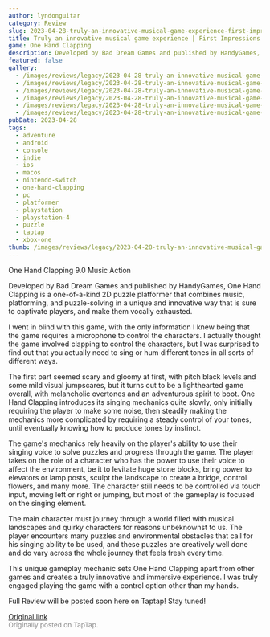 ```yaml
---
author: lyndonguitar
category: Review
slug: 2023-04-28-truly-an-innovative-musical-game-experience-first-impressions-one-hand-clapping
title: Truly an innovative musical game experience | First Impressions - One Hand Clapping
game: One Hand Clapping
description: Developed by Bad Dream Games and published by HandyGames, One Hand Clapping is a one-of-a-kind 2D puzzle platformer that combines music, platforming, and puzzle-solving in a unique and innovative way that is sure to captivate players, and make them vocally exhausted.
featured: false
gallery:
  - /images/reviews/legacy/2023-04-28-truly-an-innovative-musical-game-experience--first-impressions---one-hand-clapping-0.avif
  - /images/reviews/legacy/2023-04-28-truly-an-innovative-musical-game-experience--first-impressions---one-hand-clapping-1.avif
  - /images/reviews/legacy/2023-04-28-truly-an-innovative-musical-game-experience--first-impressions---one-hand-clapping-2.avif
  - /images/reviews/legacy/2023-04-28-truly-an-innovative-musical-game-experience--first-impressions---one-hand-clapping-3.avif
  - /images/reviews/legacy/2023-04-28-truly-an-innovative-musical-game-experience--first-impressions---one-hand-clapping-4.avif
  - /images/reviews/legacy/2023-04-28-truly-an-innovative-musical-game-experience--first-impressions---one-hand-clapping-5.avif
pubDate: 2023-04-28
tags:
  - adventure
  - android
  - console
  - indie
  - ios
  - macos
  - nintendo-switch
  - one-hand-clapping
  - pc
  - platformer
  - playstation
  - playstation-4
  - puzzle
  - taptap
  - xbox-one
thumb: /images/reviews/legacy/2023-04-28-truly-an-innovative-musical-game-experience--first-impressions---one-hand-clapping-0.avif
---
```


One Hand Clapping
9.0
Music
Action

Developed by Bad Dream Games and published by HandyGames, One Hand Clapping is a one-of-a-kind 2D puzzle platformer that combines music, platforming, and puzzle-solving in a unique and innovative way that is sure to captivate players, and make them vocally exhausted.

I went in blind with this game, with the only information I knew being that the game requires a microphone to control the characters. I actually thought the game involved clapping to control the characters, but I was surprised to find out that you actually need to sing or hum different tones in all sorts of different ways.

The first part seemed scary and gloomy at first, with pitch black levels and some mild visual jumpscares, but it turns out to be a lighthearted game overall, with melancholic overtones and an adventurous spirit to boot. One Hand Clapping introduces its singing mechanics quite slowly, only initially requiring the player to make some noise, then steadily making the mechanics more complicated by requiring a steady control of your tones, until eventually knowing how to produce tones by instinct.

The game's mechanics rely heavily on the player's ability to use their singing voice to solve puzzles and progress through the game. The player takes on the role of a character who has the power to use their voice to affect the environment, be it to levitate huge stone blocks, bring power to elevators or lamp posts, sculpt the landscape to create a bridge, control flowers, and many more. The character still needs to be controlled via touch input, moving left or right or jumping, but most of the gameplay is focused on the singing element.

The main character must journey through a world filled with musical landscapes and quirky characters for reasons unbeknownst to us. The player encounters many puzzles and environmental obstacles that call for his singing ability to be used, and these puzzles are creatively well done and do vary across the whole journey that feels fresh every time.

This unique gameplay mechanic sets One Hand Clapping apart from other games and creates a truly innovative and immersive experience. I was truly engaged playing the game with a control option other than my hands.

Full Review will be posted soon here on Taptap! Stay tuned!

[Original link](https://www.taptap.io/post/5262361)<br><span style="font-size: 0.95em; color: #888;">Originally posted on TapTap.</span>
